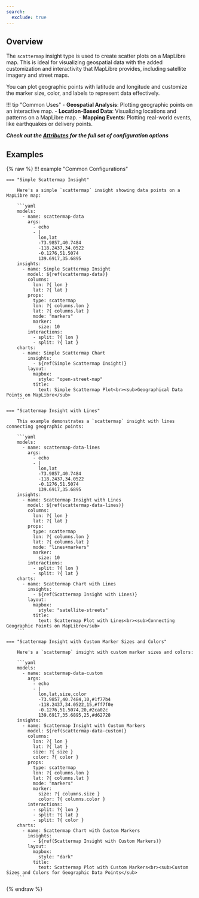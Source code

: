 ```yaml
---
search:
  exclude: true
---
```


<!--start-->

## Overview

The `scattermap` insight type is used to create scatter plots on a MapLibre map. This is ideal for visualizing geospatial data with the added customization and interactivity that MapLibre provides, including satellite imagery and street maps.

You can plot geographic points with latitude and longitude and customize the marker size, color, and labels to represent data effectively.

!!! tip "Common Uses" - **Geospatial Analysis**: Plotting geographic points on an interactive map. - **Location-Based Data**: Visualizing locations and patterns on a MapLibre map. - **Mapping Events**: Plotting real-world events, like earthquakes or delivery points.

_**Check out the [Attributes](../../configuration/Insight/Props/Scattermap/#attributes) for the full set of configuration options**_

## Examples

{% raw %}
!!! example "Common Configurations"

    === "Simple Scattermap Insight"

        Here's a simple `scattermap` insight showing data points on a MapLibre map:

        ```yaml
        models:
          - name: scattermap-data
            args:
              - echo
              - |
                lon,lat
                -73.9857,40.7484
                -118.2437,34.0522
                -0.1276,51.5074
                139.6917,35.6895
        insights:
          - name: Simple Scattermap Insight
            model: ${ref(scattermap-data)}
            columns:
              lon: ?{ lon }
              lat: ?{ lat }
            props:
              type: scattermap
              lon: ?{ columns.lon }
              lat: ?{ columns.lat }
              mode: "markers"
              marker:
                size: 10
            interactions:
              - split: ?{ lon }
              - split: ?{ lat }
        charts:
          - name: Simple Scattermap Chart
            insights:
              - ${ref(Simple Scattermap Insight)}
            layout:
              mapbox:
                style: "open-street-map"
              title:
                text: Simple Scattermap Plot<br><sub>Geographical Data Points on MapLibre</sub>
        ```

    === "Scattermap Insight with Lines"

        This example demonstrates a `scattermap` insight with lines connecting geographic points:

        ```yaml
        models:
          - name: scattermap-data-lines
            args:
              - echo
              - |
                lon,lat
                -73.9857,40.7484
                -118.2437,34.0522
                -0.1276,51.5074
                139.6917,35.6895
        insights:
          - name: Scattermap Insight with Lines
            model: ${ref(scattermap-data-lines)}
            columns:
              lon: ?{ lon }
              lat: ?{ lat }
            props:
              type: scattermap
              lon: ?{ columns.lon }
              lat: ?{ columns.lat }
              mode: "lines+markers"
              marker:
                size: 10
            interactions:
              - split: ?{ lon }
              - split: ?{ lat }
        charts:
          - name: Scattermap Chart with Lines
            insights:
              - ${ref(Scattermap Insight with Lines)}
            layout:
              mapbox:
                style: "satellite-streets"
              title:
                text: Scattermap Plot with Lines<br><sub>Connecting Geographic Points on MapLibre</sub>
        ```

    === "Scattermap Insight with Custom Marker Sizes and Colors"

        Here's a `scattermap` insight with custom marker sizes and colors:

        ```yaml
        models:
          - name: scattermap-data-custom
            args:
              - echo
              - |
                lon,lat,size,color
                -73.9857,40.7484,10,#1f77b4
                -118.2437,34.0522,15,#ff7f0e
                -0.1276,51.5074,20,#2ca02c
                139.6917,35.6895,25,#d62728
        insights:
          - name: Scattermap Insight with Custom Markers
            model: ${ref(scattermap-data-custom)}
            columns:
              lon: ?{ lon }
              lat: ?{ lat }
              size: ?{ size }
              color: ?{ color }
            props:
              type: scattermap
              lon: ?{ columns.lon }
              lat: ?{ columns.lat }
              mode: "markers"
              marker:
                size: ?{ columns.size }
                color: ?{ columns.color }
            interactions:
              - split: ?{ lon }
              - split: ?{ lat }
              - split: ?{ color }
        charts:
          - name: Scattermap Chart with Custom Markers
            insights:
              - ${ref(Scattermap Insight with Custom Markers)}
            layout:
              mapbox:
                style: "dark"
              title:
                text: Scattermap Plot with Custom Markers<br><sub>Custom Sizes and Colors for Geographic Data Points</sub>
        ```

{% endraw %}

<!--end-->
